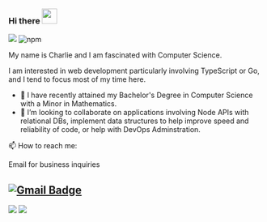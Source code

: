 ### Hi there <img src="https://raw.githubusercontent.com/aemmadi/aemmadi/master/wave.gif" width="30px">

![](https://komarev.com/ghpvc/?username=CM-IV&color=red)
![npm](https://img.shields.io/badge/NPM-%40cm--iv-red)

My name is Charlie and I am fascinated with Computer Science.

I am interested in web development particularly involving TypeScript or Go, and I tend to focus most of my time here.

- 🔭 I have recently attained my Bachelor's Degree in Computer Science with a Minor in Mathematics. 
- 👯 I’m looking to collaborate on applications involving Node APIs with relational DBs, implement data structures to help improve speed and reliability of code, or help with DevOps Adminstration.

📫 How to reach me:

Email for business inquiries

[![Gmail Badge](https://img.shields.io/badge/-chuck@civdev.xyz-c14438?style=flat-square&logo=Gmail&logoColor=white&link=mailto:chuck@civdev.xyz)](mailto:chuck@civdev.xyz)
---

![](https://github.com/CM-IV/my-stats/blob/master/generated/overview.svg)
![](https://github.com/CM-IV/my-stats/blob/master/generated/languages.svg)
